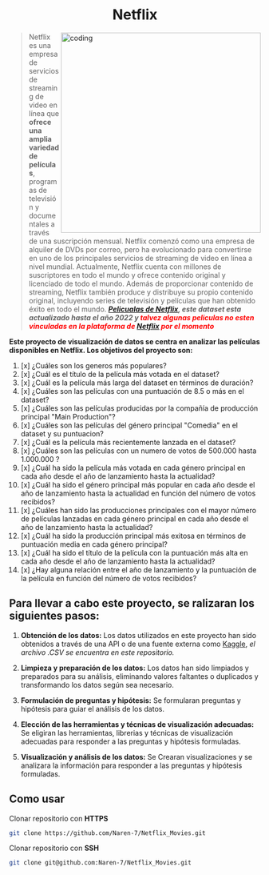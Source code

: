 <h1 align="center">Netflix</h1> 
<img align="right" alt="coding" width="400" src="https://wallpapers.com/images/high/netflix-aesthetic-popcorn-z16yswlqxnwom6wk.webp">


> Netflix es una empresa de servicios de streaming de video en línea que **ofrece una amplia variedad de películas**, programas de televisión y documentales a través de una suscripción mensual. Netflix comenzó como una empresa de alquiler de DVDs por correo, pero ha evolucionado para convertirse en uno de los principales servicios de streaming de video en línea a nivel mundial. Actualmente, Netflix cuenta con millones de suscriptores en todo el mundo y ofrece contenido original y licenciado de todo el mundo. Además de proporcionar contenido de streaming, Netflix también produce y distribuye su propio contenido original, incluyendo series de televisión y películas que han obtenido éxito en todo el mundo. _**[**Pelicualas de Netflix**](https://github.com/Naren-7/Netflix_Movies/blob/main/Data_Netflix/Best%20Movies%20Netflix.csv), este dataset esta actualizado hasta el año 2022 y <font color="red">talvez algunas peliculas no esten vinculadas en la plataforma de [Netflix](https://www.netflix.com/)  por el momento</font>**_


**Este proyecto de visualización de datos se centra en analizar las películas disponibles en Netflix. Los objetivos del proyecto son:**

1. [x] ¿Cuáles son los generos más populares?
2. [x] ¿Cuál es el título de la película más votada en el dataset?
3. [x] ¿Cuál es la película más larga del dataset en términos de duración?
4. [x] ¿Cuáles son las películas con una puntuación de 8.5 o más en el dataset?
5. [x] ¿Cuáles son las películas producidas por la compañía de producción principal "Main Production"?
6. [x] ¿Cuáles son las películas del género principal "Comedia" en el dataset y su puntuacion?
7. [x] ¿Cuál es la película más recientemente lanzada en el dataset?
8. [x] ¿Cuáles son las películas con un numero de votos de 500.000 hasta 1.000.000 ?
9. [x]  ¿Cuál ha sido la película más votada en cada género principal en cada año desde el año de lanzamiento hasta la actualidad?
10. [x] ¿Cuál ha sido el género principal más popular en cada año desde el año de lanzamiento hasta la actualidad en función del número de votos recibidos?
11. [x] ¿Cuáles han sido las producciones principales con el mayor número de películas lanzadas en cada género principal en cada año desde el año de      lanzamiento hasta la actualidad?  
12.  [x]  ¿Cuál ha sido la producción principal más exitosa en términos de puntuación media en cada género principal?
13.  [x]  ¿Cuál ha sido el título de la película con la puntuación más alta en cada año desde el año de lanzamiento hasta la actualidad?
14.  [x]  ¿Hay alguna relación entre el año de lanzamiento y la puntuación de la película en función del número de votos recibidos?


## Para llevar a cabo este proyecto, se ralizaran los siguientes pasos:

1. **Obtención de los datos:** Los datos utilizados en este proyecto han sido obtenidos a través de una API o de una fuente externa como [Kaggle](https://www.kaggle.com/datasets/thedevastator/the-ultimate-netflix-tv-shows-and-movies-dataset), _el archivo .CSV se encuentra en este repositorio._

2. **Limpieza y preparación de los datos:** Los datos han sido limpiados y preparados para su análisis, eliminando valores faltantes o duplicados y transformando los datos según sea necesario.

3. **Formulación de preguntas y hipótesis:** Se formularan preguntas y hipótesis para guiar el análisis de los datos.

4. **Elección de las herramientas y técnicas de visualización adecuadas:** Se eligiran las herramientas, librerias y técnicas de visualización adecuadas para responder a las preguntas y hipótesis formuladas.

5. **Visualización y análisis de los datos:** Se Crearan visualizaciones y se  analizara la información para responder a las preguntas y hipótesis formuladas.



## Como usar 

Clonar repositorio con **HTTPS**
```bash
git clone https://github.com/Naren-7/Netflix_Movies.git
```

Clonar repositorio con **SSH**
```bash
git clone git@github.com:Naren-7/Netflix_Movies.git
```
